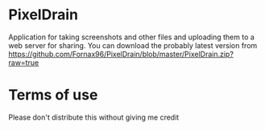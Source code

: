 PixelDrain
========

Application for taking screenshots and other files and uploading them to a web server for sharing.
You can download the probably latest version from https://github.com/Fornax96/PixelDrain/blob/master/PixelDrain.zip?raw=true

Terms of use
========
Please don't distribute this without giving me credit
